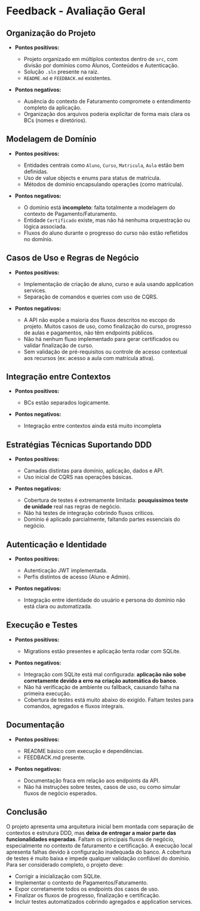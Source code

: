 # Feedback - Avaliação Geral

## Organização do Projeto
- **Pontos positivos:**
  - Projeto organizado em múltiplos contextos dentro de `src`, com divisão por domínios como Alunos, Conteúdos e Autenticação.
  - Solução `.sln` presente na raiz.
  - `README.md` e `FEEDBACK.md` existentes.

- **Pontos negativos:**
  - Ausência do contexto de Faturamento compromete o entendimento completo da aplicação.
  - Organização dos arquivos poderia explicitar de forma mais clara os BCs (nomes e diretórios).

## Modelagem de Domínio
- **Pontos positivos:**
  - Entidades centrais como `Aluno`, `Curso`, `Matricula`, `Aula` estão bem definidas.
  - Uso de value objects e enums para status de matrícula.
  - Métodos de domínio encapsulando operações (como matrícula).

- **Pontos negativos:**
  - O domínio está **incompleto**: falta totalmente a modelagem do contexto de Pagamento/Faturamento.
  - Entidade `Certificado` existe, mas não há nenhuma orquestração ou lógica associada.
  - Fluxos do aluno durante o progresso do curso não estão refletidos no domínio.

## Casos de Uso e Regras de Negócio
- **Pontos positivos:**
  - Implementação de criação de aluno, curso e aula usando application services.
  - Separação de comandos e queries com uso de CQRS.

- **Pontos negativos:**
  - A API não expõe a maioria dos fluxos descritos no escopo do projeto. Muitos casos de uso, como finalização do curso, progresso de aulas e pagamentos, não têm endpoints públicos.
  - Não há nenhum fluxo implementado para gerar certificados ou validar finalização de curso.
  - Sem validação de pré-requisitos ou controle de acesso contextual aos recursos (ex: acesso a aula com matrícula ativa).

## Integração entre Contextos
- **Pontos positivos:**
  - BCs estão separados logicamente.

- **Pontos negativos:**
  - Integração entre contextos ainda está muito incompleta

## Estratégias Técnicas Suportando DDD
- **Pontos positivos:**
  - Camadas distintas para domínio, aplicação, dados e API.
  - Uso inicial de CQRS nas operações básicas.

- **Pontos negativos:**
  - Cobertura de testes é extremamente limitada: **pouquissimos teste de unidade** real nas regras de negócio.
  - Não há testes de integração cobrindo fluxos críticos.
  - Domínio é aplicado parcialmente, faltando partes essenciais do negócio.

## Autenticação e Identidade
- **Pontos positivos:**
  - Autenticação JWT implementada.
  - Perfis distintos de acesso (Aluno e Admin).

- **Pontos negativos:**
  - Integração entre identidade do usuário e persona do domínio não está clara ou automatizada.

## Execução e Testes
- **Pontos positivos:**
  - Migrations estão presentes e aplicação tenta rodar com SQLite.

- **Pontos negativos:**
  - Integração com SQLite está mal configurada: **aplicação não sobe corretamente devido a erro na criação automática do banco**.
  - Não há verificação de ambiente ou fallback, causando falha na primeira execução.
  - Cobertura de testes está muito abaixo do exigido. Faltam testes para comandos, agregados e fluxos integrais.

## Documentação
- **Pontos positivos:**
  - README básico com execução e dependências.
  - FEEDBACK.md presente.

- **Pontos negativos:**
  - Documentação fraca em relação aos endpoints da API.
  - Não há instruções sobre testes, casos de uso, ou como simular fluxos de negócio esperados.

## Conclusão

O projeto apresenta uma arquitetura inicial bem montada com separação de contextos e estrutura DDD, mas **deixa de entregar a maior parte das funcionalidades esperadas**. Faltam os principais fluxos de negócio, especialmente no contexto de faturamento e certificação. A execução local apresenta falhas devido à configuração inadequada do banco. A cobertura de testes é muito baixa e impede qualquer validação confiável do domínio. Para ser considerado completo, o projeto deve:

- Corrigir a inicialização com SQLite.
- Implementar o contexto de Pagamentos/Faturamento.
- Expor corretamente todos os endpoints dos casos de uso.
- Finalizar os fluxos de progresso, finalização e certificação.
- Incluir testes automatizados cobrindo agregados e application services.
